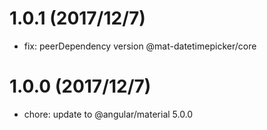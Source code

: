 # 1.0.1 (2017/12/7)
* fix: peerDependency version @mat-datetimepicker/core

# 1.0.0 (2017/12/7)
* chore: update to @angular/material 5.0.0
